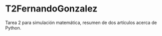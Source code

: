 # T2FernandoGonzalez
Tarea 2 para simulación matemática, resumen de dos artículos acerca de Python.
